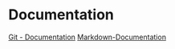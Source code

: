 # Documentation
[Git - Documentation](https://git-scm.com/doc)
[Markdown-Documentation](https://guides.github.com/features/mastering-markdown)
